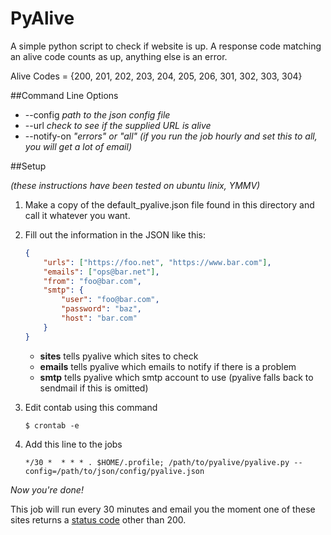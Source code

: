 PyAlive
=====

A simple python script to check if website is up.  A response code matching an alive code counts as up,
anything else is an error.

Alive Codes = {200, 201, 202, 203, 204, 205, 206, 301, 302, 303, 304}

##Command Line Options

* --config *path to the json config file*
* --url *check to see if the supplied URL is alive*
* --notify-on *"errors" or "all" (if you run the job hourly and set this to all, you will get a lot of email)*

##Setup

*(these instructions have been tested on ubuntu linix, YMMV)*

1. Make a copy of the default_pyalive.json file found in this directory and call it whatever you want.
2. Fill out the information in the JSON like this:
    ```JSON
    {
        "urls": ["https://foo.net", "https://www.bar.com"],
        "emails": ["ops@bar.net"],
        "from": "foo@bar.com",
        "smtp": {
            "user": "foo@bar.com",
            "password": "baz",
            "host": "bar.com"
        }
    }
    ```
    - **sites** tells pyalive which sites to check
    - **emails** tells pyalive which emails to notify if there is a problem
    - **smtp** tells pyalive which smtp account to use (pyalive falls back to sendmail if this is omitted)

3. Edit contab using this command
    ```Shell
    $ crontab -e
    ```

4. Add this line to the jobs
    ```Shell
    */30 *  * * * . $HOME/.profile; /path/to/pyalive/pyalive.py --config=/path/to/json/config/pyalive.json
    ```

*Now you're done!*

This job will run every 30 minutes and email you the moment one of these sites returns a [status code][1]
other than 200.

[1]: http://en.wikipedia.org/wiki/List_of_HTTP_status_codes "HTTP Status Codes"